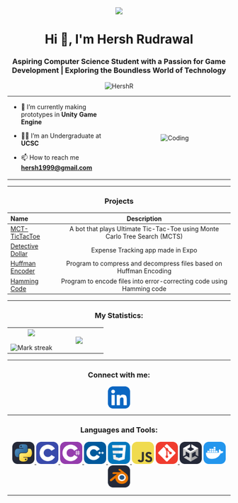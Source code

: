 <p align="center"><picture align="center"><img align="center" src = "https://github.com/7oSkaaa/7oSkaaa/blob/main/Images/about_me.gif?raw=true" width = 50px></picture></p>
<h1 align="center">Hi 👋, I'm Hersh Rudrawal</h1>
<h3 align="center">Aspiring Computer Science Student with a Passion for Game Development | Exploring the Boundless World of Technology</h3>
<p align="center"> <img src="https://komarev.com/ghpvc/?username=HershR&label=Profile%20views&color=0e75b6&style=flat" alt="HershR" /> </p>

<table align="center">
<tr border="none">
<td width="50%" align="left">
  
- 🌱 I’m currently making prototypes in **Unity Game Engine**

- 🧑‍🎓 I’m an Undergraduate at **UCSC**

- 📫 How to reach me **hersh1999@gmail.com**

</td>
<td width="50%" align="center">

  <img align="center" alt="Coding" width="450" src="https://repository-images.githubusercontent.com/588181932/e36ec678-7984-4cdd-8e4c-a3932772ff8e">

  
  </td>
</tr>
</table>

---
<h3 align="center"> Projects </h3>

| Name                                                                      | Description |
| :----------------                                                         | :------: |
| [MCT-TicTacToe](https://github.com/HershR/MCT-TicTacToe)                  |  A bot that plays Ultimate Tic-Tac-Toe using Monte Carlo Tree Search (MCTS)   |
| [Detective Dollar](https://github.com/RazrSlyr/DetectiveDollar)           |  Expense Tracking app made in Expo   |
| [Huffman Encoder](https://github.com/HershR/Huffman-Encoding)             |  Program to compress and decompress files based on Huffman Encoding   |
| [Hamming Code](https://github.com/HershR/Hamming-Code)                    | Program to encode files into error-correcting code using Hamming code  |

---

<h3 align="center">My Statistics:</h3>
<p align="center">
<table align="center">
<tr border="none">
<td width="50%" align="center">
  
  <img  align="center"  src="https://github-readme-stats.vercel.app/api?username=HershR&theme=dark&show_icons=true&count_private=true" />
  <br></br>
  <img  title="🔥 Get streak stats for your profile at git.io/streak-stats" alt="Mark streak" src="https://github-readme-streak-stats.herokuapp.com/?user=HershR&theme=dark&hide_border=false" /> 
</td>
<td width="50%" align="center">

  <img  align="center"  src="https://github-readme-stats.anuraghazra1.vercel.app/api/top-langs/?username=HershR&theme=dark&hide_border=false&no-bg=true&no-frame=true&langs_count=10"/>
  
  </td>
</tr>
</table>

---

<h3 align="center">Connect with me:</h3>
<p align="center">
<a href="https://linkedin.com/in/hersh-rudrawal" target="blank"><img align="center" src="https://github.com/tandpfun/skill-icons/blob/main/icons/LinkedIn.svg" alt="hersh-rudrawal" height="50" width="50" /></a>
</p>

---

<h3 align="center">Languages and Tools:</h3>
<p align="center"> 
  <a href="https://www.python.org/" target="_blank" rel="noreferrer"> <img src="https://github.com/tandpfun/skill-icons/blob/main/icons/Python-Dark.svg" alt="python" width="50" height="50"/> </a> 
  <a href="https://www.cprogramming.com/" target="_blank" rel="noreferrer"> <img src="https://github.com/tandpfun/skill-icons/blob/main/icons/C.svg" alt="c" width="50" height="50"/> </a> 
  <a href="https://learn.microsoft.com/en-us/dotnet/csharp/" target="_blank" rel="noreferrer"> <img src="https://github.com/tandpfun/skill-icons/blob/main/icons/CS.svg" alt="cs" width="50" height="50"/> </a>
  <a href="https://www.w3schools.com/cpp/" target="_blank" rel="noreferrer"> <img src="https://github.com/tandpfun/skill-icons/blob/main/icons/CPP.svg" alt="cplusplus" width="50" height="50"/> </a> 
  <a href="https://www.w3schools.com/css/" target="_blank" rel="noreferrer"> <img src="https://github.com/tandpfun/skill-icons/blob/main/icons/CSS.svg" alt="css3" width="50" height="50"/> </a> 
  <a target="_blank" rel="noreferrer"> <img src="https://github.com/tandpfun/skill-icons/blob/main/icons/JavaScript.svg" alt="js" width="50" height="50"/> </a> 
  <a href="https://git-scm.com/" target="_blank" rel="noreferrer"> <img src="https://github.com/tandpfun/skill-icons/blob/main/icons/Git.svg" alt="git" width="50" height="50"/> </a> 
  <a target="_blank" rel="noreferrer"> <img src="https://github.com/tandpfun/skill-icons/blob/main/icons/Unity-Dark.svg" alt="unity" width="50" height="50"/> </a> 
  <a target="_blank" rel="noreferrer"> <img src="https://github.com/tandpfun/skill-icons/blob/main/icons/Docker.svg" alt="docker" width="50" height="50"/> </a> 
  <a target="_blank" rel="noreferrer"> <img src="https://github.com/tandpfun/skill-icons/blob/main/icons/Blender-Dark.svg" alt="docker" width="50" height="50"/> </a> 
  
</p>

---
